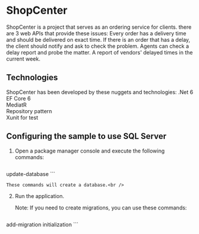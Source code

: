 # ShopCenter
ShopCenter is a project that serves as an ordering service for clients.
there are 3 web APIs that provide these issues:
Every order has a delivery time and should be delivered on exact time. 
If there is an order that has a delay, the client should notify and ask to check the problem.
Agents can check a delay report and probe the matter.
A report of vendors' delayed times in the current week. 
## Technologies
ShopCenter has been developed by these nuggets and technologies:
.Net 6<br /> 
EF Core 6<br />
MediatR<br />
Repository pattern<br />
Xunit for test<br />
## Configuring the sample to use SQL Server

1. Open a package manager console and execute the following commands:<br />

    ```
update-database
    ```

    These commands will create a database.<br />

2. Run the application.<br />



    Note: If you need to create migrations, you can use these commands:<br />

    ```
add-migration initialization
    ```




